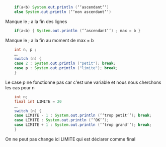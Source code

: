 ```java
    if(a<b) System.out.println (‘‘ascendant‘‘)
    else System.out.println (‘‘non ascendant‘‘)
```
Manque le ; a la fin des lignes


```java
    if(a<b) { System.out.println (‘‘ascendant‘‘) ; max = b }
```

Manque le ; a la fin au moment de max = b


```java
    int n, p ;
    ….
    switch (n) {
    case 2 : System.out.println ("petit"); break;
    case p : System.out.println ("limite"); break;
    }
```
Le case p ne fonctionne pas car c'est une variable et nous nous cherchons les cas pour n


```java
    int n;
    final int LIMITE = 20
    ….
    switch (n) {
    case LIMITE - 1 : System.out.println (‘‘trop petit‘‘); break;
    case LIMITE : System.out.println (‘‘OK‘‘);
    case LIMITE + 1 : System.out.println (‘‘trop grand‘‘); break;
    }
```
On ne peut pas change ici LIMITE qui est déclarer comme final
